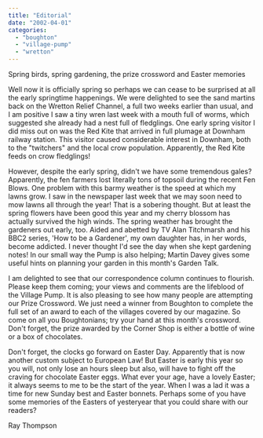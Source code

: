 ```yaml
---
title: "Editorial"
date: "2002-04-01"
categories: 
  - "boughton"
  - "village-pump"
  - "wretton"
---
```


Spring birds, spring gardening, the prize crossword and Easter memories

Well now it is officially spring so perhaps we can cease to be surprised at all the early springtime happenings. We were delighted to see the sand martins back on the Wretton Relief Channel, a full two weeks earlier than usual, and I am positive I saw a tiny wren last week with a mouth full of worms, which suggested she already had a nest full of fledglings. One early spring visitor I did miss out on was the Red Kite that arrived in full plumage at Downham railway station. This visitor caused considerable interest in Downham, both to the "twitchers" and the local crow population. Apparently, the Red Kite feeds on crow fledglings!

However, despite the early spring, didn't we have some tremendous gales? Apparently, the fen farmers lost literally tons of topsoil during the recent Fen Blows. One problem with this barmy weather is the speed at which my lawns grow. I saw in the newspaper last week that we may soon need to mow lawns all through the year! That is a sobering thought. But at least the spring flowers have been good this year and my cherry blossom has actually survived the high winds. The spring weather has brought the gardeners out early, too. Aided and abetted by TV Alan Titchmarsh and his BBC2 series, 'How to be a Gardener', my own daughter has, in her words, become addicted. I never thought I'd see the day when she kept gardening notes! In our small way the Pump is also helping; Martin Davey gives some useful hints on planning your garden in this month's Garden Talk.

I am delighted to see that our correspondence column continues to flourish. Please keep them coming; your views and comments are the lifeblood of the Village Pump. It is also pleasing to see how many people are attempting our Prize Crossword. We just need a winner from Boughton to complete the full set of an award to each of the villages covered by our magazine. So come on all you Boughtonians; try your hand at this month's crossword. Don't forget, the prize awarded by the Corner Shop is either a bottle of wine or a box of chocolates.

Don't forget, the clocks go forward on Easter Day. Apparently that is now another custom subject to European Law! But Easter is early this year so you will, not only lose an hours sleep but also, will have to fight off the craving for chocolate Easter eggs. What ever your age, have a lovely Easter; it always seems to me to be the start of the year. When I was a lad it was a time for new Sunday best and Easter bonnets. Perhaps some of you have some memories of the Easters of yesteryear that you could share with our readers?

Ray Thompson
